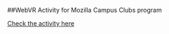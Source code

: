 
##WebVR Activity for Mozilla Campus Clubs program

[Check the activity here](https://mozillacampusclubs.github.io/Build-a-Virtual-World/) 
